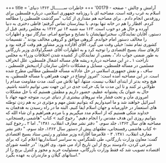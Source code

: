 +++
title = 'آرامش و چالش - صفحه - 00179'
+++
خاطرات ســـــــال ۱۳۶۲ دنیای اسلام به غرب رفته است. مصاحبه ای با روزنامه جمهوری اسلامی، درباره فلسطین برای روزقدس انجام دادم . برای مصاحبه هم مقداری از کتاب "سرگذشت فلسطین را مطالعه کردم. افطار را هم در خانه تنها بودم. با بیمارستان تماس گرفتم؛ فاطی دختری به دنیا آورده و حال هر دو خوب است. ۱۶۳ سه شنبه ۱۴ تیر ۱۳۶۲ به مجلس رفتم. قبل از دستور، آقایان نمایندگان، سخنرانیهایشان با نصایح و مواضع امـام، سازگار نبود و اظهارات را مخالف دستور امام خواندم. گروهی موافق و گروهی مخالف بودند ". تقسیمات کشوری تمام نشد؛ خیلی وقت می گیرد. آقای آقازاده وزیر مشاور هم وقت گرفته بود و کارهای ستاد بسیج اقتصادی را توجیه کرد و به اظهارات آقای عسگراولادی وزیر بازرگانی به طور ضمنی جواب داد"، بعضی از نمایندگان از کشیده شدن اختلافات وزراء به مجلس ناراحت ۱ ـ در این مصاحبه درباره ریشه های مساله اشغال فلسطين، علل انحراف مسلمین در مسأله فلسطین، مسایل و مشکلات داخلی سازمان آزادیبخش فلسطین ، ساف ، و نقش جمهوری اسلامی در حل عادلانه مسأله فلسطین مطالبی مطرح شده است. در این مصاحبه آمده است: "امروز اوضاع در جهت همراهی با مساله فلسطین، به هیچ وجه بدتر از ابتدای انقلاب نیست، منتها، آنها تلاش می کنند، مدت مقاومت صدام را طولانی تر کنند و تا این مدت ما یک حرکت جدی در این جهت نمی توانیم داشته باشیم. حال به عنوان یک پشتوانه عظیم، حضور داریم و مطمئن هستیم که با حل مشکلات امروزی مان و تحت فشار ماه نیروهای بیشتری از دنیای عرب، متوجه جبهه جهاد با اسرائیل خواهند شد و ما امیدواریم که بتوانیم نقش مهم و مؤثری در به هم زدن توطئه های استعمار در خاورمیانه و جهان اسلام ایفا کنیم. البته ما در راه رسیدن به هدفمان به خداوند متکی هستیم که از اسلام مدد میگیریم و با مردم همراهیم و ان شاء الله که بتوانیم روزی این هدف مقدس را انجام دهیم." رجوع کنید > کتاب "هاشمی رفسنجانی، مصاحبه های سال ۱۳۶۲، جلد سوم، " دفتر نشر معارف انقلاب، ۱۳۸۱"۔ اما ۲ ـ رجوع کنید ← کتاب هاشمی رفسنجانی، نطقهای پیش از دستور سال ۱۳۶۲، جلد سوم، " دفتر نشر معارف انقلاب، ۱۳۸۱. ۳ - غلامرضا آقازاده وزیر مشاور و رئیس ستاد بسیج اقتصادی گفت: معاون وزارت بازرگانی، طی تلفتگرامی به سراسر استانداریها اعلام کرد که برای شرعی کردن، دادوستد برنج از این تاریخ آزاد می شود. وی افزود: "در جلسه شورای اقتصاده تصویب شد که فقط وزارت بازرگانی، مسئولیت خرید و مجوز و کنترل برنج را از استانهای گیلان و مازندران به عهده بگیرد."